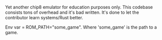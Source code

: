 Yet another chip8 emulator for education purposes only. 
This codebase consists tons of overhead and it's bad written. It's done to let the contributor learn systems/Rust better.

Env var = ROM_PATH="some_game". Where 'some_game' is the path to a game. 
